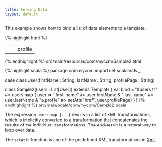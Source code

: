 ```yaml
---
title: Serving Data
layout: default
---
```


This example shows how to bind a list of data elements to a template.

{% highlight html %}
<table id="users">
  <tr>
    <td><span class="first-name"/></td>
    <td><span class="last-name"/></td>
    <td><a class="profile">profile</a></td>
  </tr>
</table>
{% endhighlight %}
<label>src/main/resources/com/mycom/Sample2.html</label>

{% highlight scala %}
package com.mycom
import net.scalaleafs._

case class User(firstName : String, lastName : String, profilePage : String)

class Sample2(users : List[User]) extends Template {
  val bind = 
    "#users tr" #> users.map { user =>
      ".first-name" #> user.firstName &
      ".last-name" #> user.lastName &
      "a.profile" #> setAttr("href", user.profilePage)
    } 
}
{% endhighlight %}
<label>src/main/scala/com/mycom/Sample2.scala</label>

The expression `users.map {...}` results in a list of XML transformations, which is
implicitly converted to a transformation that concatenates the results of the individual transformations. The end-result is a natural way to loop over data.

The `setAttr` function is one of the predefined XML transformations in [Xml](http://scalaleafs.net/api/index.html#net.scalaleafs.Xml$).

